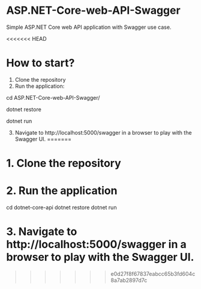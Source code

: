 # ASP.NET-Core-web-API-Swagger
Simple ASP.NET Core web API application with Swagger use case.

<<<<<<< HEAD
# How to start?
1. Clone the repository
2. Run the application:

cd ASP.NET-Core-web-API-Swagger/

dotnet restore

dotnet run

3. Navigate to http://localhost:5000/swagger in a browser to play with the Swagger UI.
=======
# 1. Clone the repository
# 2. Run the application
cd dotnet-core-api
dotnet restore
dotnet run

# 3. Navigate to http://localhost:5000/swagger in a browser to play with the Swagger UI.
>>>>>>> e0d27f8f67837eabcc65b3fd604c8a7ab2897d7c
